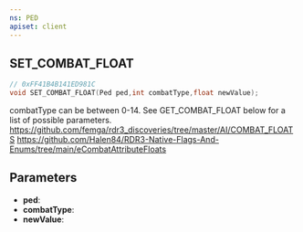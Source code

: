```yaml
---
ns: PED
apiset: client
---
```

## SET_COMBAT_FLOAT

```c
// 0xFF41B4B141ED981C
void SET_COMBAT_FLOAT(Ped ped,int combatType,float newValue);
```

combatType can be between 0-14. See GET_COMBAT_FLOAT below for a list of possible parameters.
https://github.com/femga/rdr3_discoveries/tree/master/AI/COMBAT_FLOATS 
https://github.com/Halen84/RDR3-Native-Flags-And-Enums/tree/main/eCombatAttributeFloats

## Parameters
* **ped**:
* **combatType**:
* **newValue**: